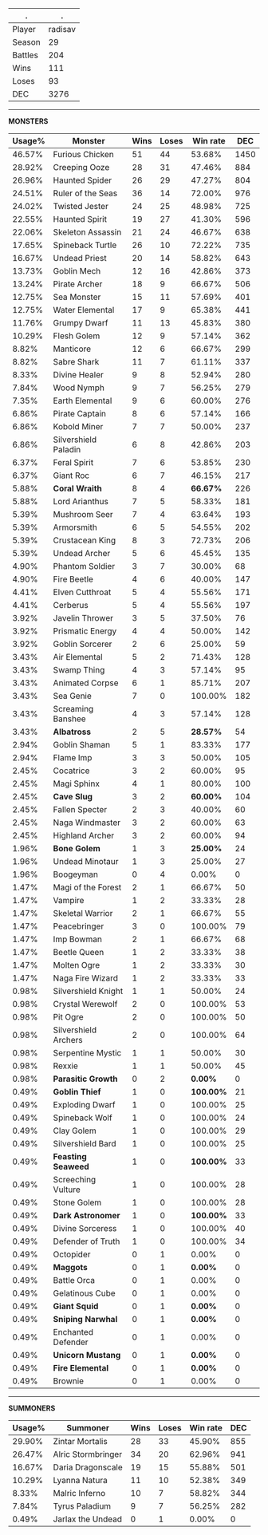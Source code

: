 .|.
|-|-
Player|radisav
Season|29
Battles|204
Wins|111
Loses|93
DEC|3276

---
**MONSTERS**

Usage%|Monster|Wins|Loses|Win rate|DEC|
-|-|-|-|-|-|
46.57%|Furious Chicken|51|44|53.68%|1450|
28.92%|Creeping Ooze|28|31|47.46%|884|
26.96%|Haunted Spider|26|29|47.27%|804|
24.51%|Ruler of the Seas|36|14|72.00%|976|
24.02%|Twisted Jester|24|25|48.98%|725|
22.55%|Haunted Spirit|19|27|41.30%|596|
22.06%|Skeleton Assassin|21|24|46.67%|638|
17.65%|Spineback Turtle|26|10|72.22%|735|
16.67%|Undead Priest|20|14|58.82%|643|
13.73%|Goblin Mech|12|16|42.86%|373|
13.24%|Pirate Archer|18|9|66.67%|506|
12.75%|Sea Monster|15|11|57.69%|401|
12.75%|Water Elemental|17|9|65.38%|441|
11.76%|Grumpy Dwarf|11|13|45.83%|380|
10.29%|Flesh Golem|12|9|57.14%|362|
8.82%|Manticore|12|6|66.67%|299|
8.82%|Sabre Shark|11|7|61.11%|337|
8.33%|Divine Healer|9|8|52.94%|280|
7.84%|Wood Nymph|9|7|56.25%|279|
7.35%|Earth Elemental|9|6|60.00%|276|
6.86%|Pirate Captain|8|6|57.14%|166|
6.86%|Kobold Miner|7|7|50.00%|237|
6.86%|Silvershield Paladin|6|8|42.86%|203|
6.37%|Feral Spirit|7|6|53.85%|230|
6.37%|Giant Roc|6|7|46.15%|217|
5.88%|**Coral Wraith**|8|4|**66.67%**|226|
5.88%|Lord Arianthus|7|5|58.33%|181|
5.39%|Mushroom Seer|7|4|63.64%|193|
5.39%|Armorsmith|6|5|54.55%|202|
5.39%|Crustacean King|8|3|72.73%|206|
5.39%|Undead Archer|5|6|45.45%|135|
4.90%|Phantom Soldier|3|7|30.00%|68|
4.90%|Fire Beetle|4|6|40.00%|147|
4.41%|Elven Cutthroat|5|4|55.56%|171|
4.41%|Cerberus|5|4|55.56%|197|
3.92%|Javelin Thrower|3|5|37.50%|76|
3.92%|Prismatic Energy|4|4|50.00%|142|
3.92%|Goblin Sorcerer|2|6|25.00%|59|
3.43%|Air Elemental|5|2|71.43%|128|
3.43%|Swamp Thing|4|3|57.14%|95|
3.43%|Animated Corpse|6|1|85.71%|207|
3.43%|Sea Genie|7|0|100.00%|182|
3.43%|Screaming Banshee|4|3|57.14%|128|
3.43%|**Albatross**|2|5|**28.57%**|54|
2.94%|Goblin Shaman|5|1|83.33%|177|
2.94%|Flame Imp|3|3|50.00%|105|
2.45%|Cocatrice|3|2|60.00%|95|
2.45%|Magi Sphinx|4|1|80.00%|100|
2.45%|**Cave Slug**|3|2|**60.00%**|104|
2.45%|Fallen Specter|2|3|40.00%|60|
2.45%|Naga Windmaster|3|2|60.00%|63|
2.45%|Highland Archer|3|2|60.00%|94|
1.96%|**Bone Golem**|1|3|**25.00%**|24|
1.96%|Undead Minotaur|1|3|25.00%|27|
1.96%|Boogeyman|0|4|0.00%|0|
1.47%|Magi of the Forest|2|1|66.67%|50|
1.47%|Vampire|1|2|33.33%|28|
1.47%|Skeletal Warrior|2|1|66.67%|55|
1.47%|Peacebringer|3|0|100.00%|79|
1.47%|Imp Bowman|2|1|66.67%|68|
1.47%|Beetle Queen|1|2|33.33%|38|
1.47%|Molten Ogre|1|2|33.33%|30|
1.47%|Naga Fire Wizard|1|2|33.33%|33|
0.98%|Silvershield Knight|1|1|50.00%|24|
0.98%|Crystal Werewolf|2|0|100.00%|53|
0.98%|Pit Ogre|2|0|100.00%|50|
0.98%|Silvershield Archers|2|0|100.00%|64|
0.98%|Serpentine Mystic|1|1|50.00%|30|
0.98%|Rexxie|1|1|50.00%|45|
0.98%|**Parasitic Growth**|0|2|**0.00%**|0|
0.49%|**Goblin Thief**|1|0|**100.00%**|21|
0.49%|Exploding Dwarf|1|0|100.00%|25|
0.49%|Spineback Wolf|1|0|100.00%|24|
0.49%|Clay Golem|1|0|100.00%|29|
0.49%|Silvershield Bard|1|0|100.00%|25|
0.49%|**Feasting Seaweed**|1|0|**100.00%**|33|
0.49%|Screeching Vulture|1|0|100.00%|28|
0.49%|Stone Golem|1|0|100.00%|28|
0.49%|**Dark Astronomer**|1|0|**100.00%**|33|
0.49%|Divine Sorceress|1|0|100.00%|40|
0.49%|Defender of Truth|1|0|100.00%|34|
0.49%|Octopider|0|1|0.00%|0|
0.49%|**Maggots**|0|1|**0.00%**|0|
0.49%|Battle Orca|0|1|0.00%|0|
0.49%|Gelatinous Cube|0|1|0.00%|0|
0.49%|**Giant Squid**|0|1|**0.00%**|0|
0.49%|**Sniping Narwhal**|0|1|**0.00%**|0|
0.49%|Enchanted Defender|0|1|0.00%|0|
0.49%|**Unicorn Mustang**|0|1|**0.00%**|0|
0.49%|**Fire Elemental**|0|1|**0.00%**|0|
0.49%|Brownie|0|1|0.00%|0|

---
**SUMMONERS**

Usage%|Summoner|Wins|Loses|Win rate|DEC|
-|-|-|-|-|-|
29.90%|Zintar Mortalis|28|33|45.90%|855|
26.47%|Alric Stormbringer|34|20|62.96%|941|
16.67%|Daria Dragonscale|19|15|55.88%|501|
10.29%|Lyanna Natura|11|10|52.38%|349|
8.33%|Malric Inferno|10|7|58.82%|344|
7.84%|Tyrus Paladium|9|7|56.25%|282|
0.49%|Jarlax the Undead|0|1|0.00%|0|

